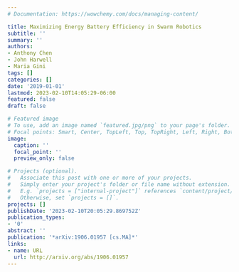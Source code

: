 ```yaml
---
# Documentation: https://wowchemy.com/docs/managing-content/

title: Maximizing Energy Battery Efficiency in Swarm Robotics
subtitle: ''
summary: ''
authors:
- Anthony Chen
- John Harwell
- Maria Gini
tags: []
categories: []
date: '2019-01-01'
lastmod: 2023-02-10T14:05:29-06:00
featured: false
draft: false

# Featured image
# To use, add an image named `featured.jpg/png` to your page's folder.
# Focal points: Smart, Center, TopLeft, Top, TopRight, Left, Right, BottomLeft, Bottom, BottomRight.
image:
  caption: ''
  focal_point: ''
  preview_only: false

# Projects (optional).
#   Associate this post with one or more of your projects.
#   Simply enter your project's folder or file name without extension.
#   E.g. `projects = ["internal-project"]` references `content/project/deep-learning/index.md`.
#   Otherwise, set `projects = []`.
projects: []
publishDate: '2023-02-10T20:05:29.869752Z'
publication_types:
- '0'
abstract: ''
publication: '*arXiv:1906.01957 [cs.MA]*'
links:
- name: URL
  url: http://arxiv.org/abs/1906.01957
---
```

